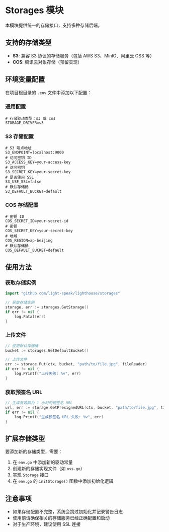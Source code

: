 # Storages 模块

本模块提供统一的存储接口，支持多种存储后端。

## 支持的存储类型

- **S3**: 兼容 S3 协议的存储服务（包括 AWS S3、MinIO、阿里云 OSS 等）
- **COS**: 腾讯云对象存储（预留实现）

## 环境变量配置

在项目根目录的 `.env` 文件中添加以下配置：

### 通用配置

```env
# 存储驱动类型：s3 或 cos
STORAGE_DRIVER=s3
```

### S3 存储配置

```env
# S3 端点地址
S3_ENDPOINT=localhost:9000
# 访问密钥 ID
S3_ACCESS_KEY=your-access-key
# 访问密钥
S3_SECRET_KEY=your-secret-key
# 是否使用 SSL
S3_USE_SSL=false
# 默认存储桶
S3_DEFAULT_BUCKET=default
```

### COS 存储配置

```env
# 密钥 ID
COS_SECRET_ID=your-secret-id
# 密钥
COS_SECRET_KEY=your-secret-key
# 地域
COS_REGION=ap-beijing
# 默认存储桶
COS_DEFAULT_BUCKET=default
```

## 使用方法

### 获取存储实例

```go
import "github.com/light-speak/lighthouse/storages"

// 获取存储实例
storage, err := storages.GetStorage()
if err != nil {
    log.Fatal(err)
}
```

### 上传文件

```go
// 使用默认存储桶
bucket := storages.GetDefaultBucket()

// 上传文件
err := storage.Put(ctx, bucket, "path/to/file.jpg", fileReader)
if err != nil {
    log.Printf("上传失败: %v", err)
}
```

### 获取预签名 URL

```go
// 生成有效期为 1 小时的预签名 URL
url, err := storage.GetPresignedURL(ctx, bucket, "path/to/file.jpg", time.Hour)
if err != nil {
    log.Printf("生成预签名 URL 失败: %v", err)
}
```

## 扩展存储类型

要添加新的存储类型，需要：

1. 在 `env.go` 中添加新的驱动常量
2. 创建新的存储实现文件（如 `oss.go`）
3. 实现 `Storage` 接口
4. 在 `env.go` 的 `initStorage()` 函数中添加初始化逻辑

## 注意事项

- 如果存储配置不完整，系统会跳过初始化并记录警告日志
- 使用前请确保相关的存储服务已经正确配置和启动
- 对于生产环境，建议使用 SSL 连接 